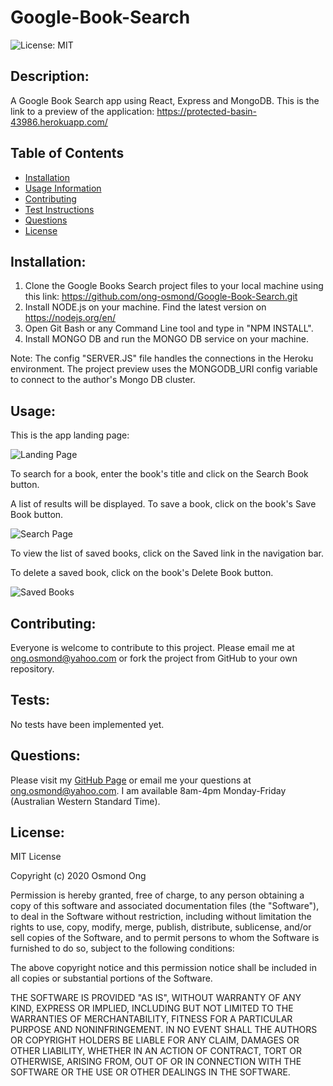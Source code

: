 # Google-Book-Search

![License: MIT](https://img.shields.io/badge/License-MIT-yellow.svg)

## Description: 
A Google Book Search app using React, Express and MongoDB.
This is the link to a preview of the application: https://protected-basin-43986.herokuapp.com/ 

## Table of Contents 
* [Installation](#Installation) 
* [Usage Information](#Usage) 
* [Contributing](#Contributing) 
* [Test Instructions](#Tests) 
* [Questions](#Questions) 
* [License](#License)  

## Installation: 
1. Clone the Google Books Search project files to your local machine using this link: https://github.com/ong-osmond/Google-Book-Search.git  
2. Install NODE.js on your machine. Find the latest version on https://nodejs.org/en/
3. Open Git Bash or any Command Line tool and type in "NPM INSTALL". 
4. Install MONGO DB and run the MONGO DB service on your machine.

Note: The config "SERVER.JS" file handles the connections in the Heroku environment. The project preview uses the MONGODB_URI config variable to connect to the author's Mongo DB cluster.

## Usage: 

This is the app landing page:

![Landing Page](client/public/assets/img/landing-page.png)

To search for a book, enter the book's title and click on the Search Book button.

A list of results will be displayed. To save a book, click on the book's Save Book button.

![Search Page](client/public/assets/img/search-page.png)

To view the list of saved books, click on the Saved link in the navigation bar.

To delete a saved book, click on the book's Delete Book button.

![Saved Books](client/public/assets/img/saved-books-page.png)


## Contributing: 
Everyone is welcome to contribute to this project. Please email me at ong.osmond@yahoo.com or fork the project from GitHub to your own repository.

## Tests: 
No tests have been implemented yet.
 
## Questions: 
Please visit my [GitHub Page](https://github.com/ong-osmond/) or email me your questions at ong.osmond@yahoo.com. 
I am available 8am-4pm Monday-Friday (Australian Western Standard Time). 

## License: 
MIT License

Copyright (c) 2020 Osmond Ong

Permission is hereby granted, free of charge, to any person obtaining a copy
of this software and associated documentation files (the "Software"), to deal
in the Software without restriction, including without limitation the rights
to use, copy, modify, merge, publish, distribute, sublicense, and/or sell
copies of the Software, and to permit persons to whom the Software is
furnished to do so, subject to the following conditions:

The above copyright notice and this permission notice shall be included in all
copies or substantial portions of the Software.

THE SOFTWARE IS PROVIDED "AS IS", WITHOUT WARRANTY OF ANY KIND, EXPRESS OR
IMPLIED, INCLUDING BUT NOT LIMITED TO THE WARRANTIES OF MERCHANTABILITY,
FITNESS FOR A PARTICULAR PURPOSE AND NONINFRINGEMENT. IN NO EVENT SHALL THE
AUTHORS OR COPYRIGHT HOLDERS BE LIABLE FOR ANY CLAIM, DAMAGES OR OTHER
LIABILITY, WHETHER IN AN ACTION OF CONTRACT, TORT OR OTHERWISE, ARISING FROM,
OUT OF OR IN CONNECTION WITH THE SOFTWARE OR THE USE OR OTHER DEALINGS IN THE
SOFTWARE.

